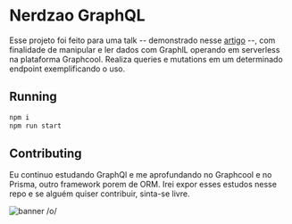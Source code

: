 
# Nerdzao GraphQL
Esse projeto foi feito para uma talk -- demonstrado nesse [artigo](https://vitorpiovezam.ninja/blog/GraphQl-with-Graphcool)
--, com finalidade de manipular e ler dados com GraphlL operando em serverless na plataforma Graphcool.
Realiza queries e mutations em um determinado endpoint exemplificando o uso. 

## Running

```bash
npm i
npm run start
```
## Contributing
Eu continuo estudando GraphQl e me aprofundando no Graphcool e no Prisma, outro framework porem de ORM. Irei expor esses estudos nesse repo e se alguém quiser contribuir, sinta-se livre.


![banner /o/](https://scontent.fsdu17-1.fna.fbcdn.net/v/t1.0-9/66863107_904857506520940_7597534586683260928_n.png?_nc_cat=104&_nc_oc=AQlocYD2dZ2KwzSXdnlSgxk5ix7fsgtW4In0UB6qP-H4Lbp6mdQ_v9YtFjQEN6P2u_U&_nc_ht=scontent.fsdu17-1.fna&oh=df7ff652b114fa894135ce0436f04488&oe=5DD1DB7B)



